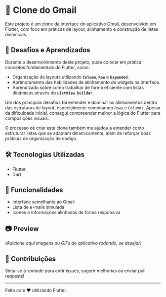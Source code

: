 # 📧 Clone do Gmail

Este projeto é um clone da interface do aplicativo Gmail, desenvolvido em Flutter, com foco em práticas de layout, alinhamento e construção de listas dinâmicas.

## 🚀 Desafios e Aprendizados

Durante o desenvolvimento deste projeto, pude colocar em prática conceitos fundamentais do Flutter, como:

- Organização de layouts utilizando **`Column`**, **`Row`** e **`Expanded`**.
- Aprimoramento das habilidades de alinhamento de widgets na interface.
- Aprendizado sobre como trabalhar de forma eficiente com listas dinâmicas através do **`ListView.builder`**.

Um dos principais desafios foi entender e dominar os alinhamentos dentro das estruturas de layout, especialmente combinando `Rows` e `Columns`. Apesar da dificuldade inicial, consegui compreender melhor a lógica do Flutter para composições visuais.

O processo de criar este clone também me ajudou a entender como estruturar listas que se adaptam dinamicamente, além de reforçar boas práticas de organização de código.

## 🛠️ Tecnologias Utilizadas

- Flutter
- Dart

## 📱 Funcionalidades

- Interface semelhante ao Gmail
- Lista de e-mails simulada
- Ícones e informações alinhadas de forma responsiva

## 📷 Preview

*(Adicione aqui imagens ou GIFs do aplicativo rodando, se desejar)*

## 🤝 Contribuições

Sinta-se à vontade para abrir issues, sugerir melhorias ou enviar pull requests!

---

Feito com ❤️ utilizando Flutter.

